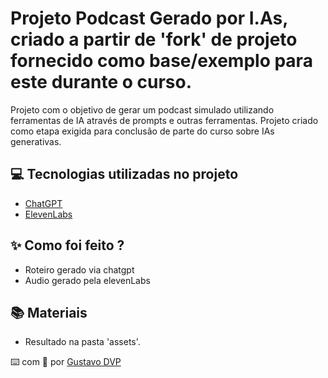 # Projeto Podcast Gerado por I.As, criado a partir de 'fork' de projeto fornecido como base/exemplo para este durante o curso.

Projeto com o objetivo de gerar um podcast simulado utilizando ferramentas de IA através de prompts e outras ferramentas.
Projeto criado como etapa exigida para conclusão de parte do curso sobre IAs generativas.

## 💻 Tecnologias utilizadas no projeto

- [ChatGPT](https://chat.openai.com/) 
- [ElevenLabs](https://elevenlabs.io/)

## ✨ Como foi feito ?

- Roteiro gerado via chatgpt
- Audio gerado pela elevenLabs

## 📚 Materiais
- Resultado na pasta 'assets'.

⌨️ com 💜 por [Gustavo DVP](https://github.com/GDVP)

